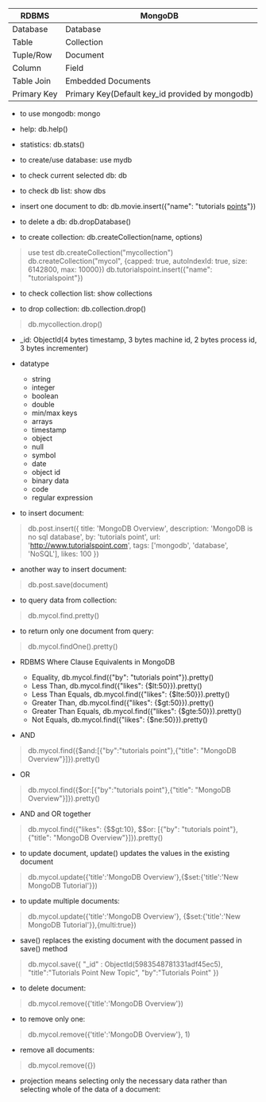 | RDBMS       | MongoDB                                         |
| ---         | ---                                             |
| Database    | Database                                        |
| Table       | Collection                                      |
| Tuple/Row   | Document                                        |
| Column      | Field                                           |
| Table Join  | Embedded Documents                              |
| Primary Key | Primary Key(Default key_id provided by mongodb) |

* to use mongodb: mongo

* help: db.help()

* statistics: db.stats()

* to create/use database: use mydb

* to check current selected db: db

* to check db list: show dbs

* insert one document to db: db.movie.insert({"name": "tutorials [points](poits)"})

* to delete a db: db.dropDatabase()

* to create collection: db.createCollection(name, options)
>use test
>db.createCollection("mycollection")
>db.createCollection("mycol", {capped: true, autoIndexId: true, size: 6142800, max: 10000})
>db.tutorialspoint.insert({"name": "tutorialspoint"})

* to check collection list: show collections
 
* to drop collection: db.collection.drop()
>db.mycollection.drop()

* _id: ObjectId(4 bytes timestamp, 3 bytes machine id, 2 bytes process id, 3 bytes incrementer)

* datatype
    - string
    - integer
    - boolean
    - double
    - min/max keys
    - arrays
    - timestamp
    - object
    - null
    - symbol
    - date
    - object id
    - binary data
    - code
    - regular expression


* to insert document: 
>db.post.insert({
title: 'MongoDB Overview', 
description: 'MongoDB is no sql database',
by: 'tutorials point',
url: 'http://www.tutorialspoint.com',
tags: ['mongodb', 'database', 'NoSQL'],
likes: 100
})


* another way to insert document:
>db.post.save(document)

* to query data from collection:
>db.mycol.find.pretty()

* to return only one document from query:
>db.mycol.findOne().pretty()

* RDBMS Where Clause Equivalents in MongoDB
    - Equality, db.mycol.find({"by": "tutorials point"}).pretty() 
    - Less Than, db.mycol.find({"likes": {$lt:50}}).pretty() 
    - Less Than Equals, db.mycol.find({"likes": {$lte:50}}).pretty() 
    - Greater Than, db.mycol.find({"likes": {$gt:50}}).pretty() 
    - Greater Than Equals, db.mycol.find({"likes": {$gte:50}}).pretty() 
    - Not Equals, db.mycol.find({"likes": {$ne:50}}).pretty()

* AND
>db.mycol.find({$and:[{"by":"tutorials point"},{"title": "MongoDB Overview"}]}).pretty()

* OR
>db.mycol.find({$or:[{"by":"tutorials point"},{"title": "MongoDB Overview"}]}).pretty()

* AND and OR together
>db.mycol.find({"likes": {$$gt:10}, $$or: [{"by": "tutorials point"}, {"title": "MongoDB Overview"}]}).pretty()

* to update document, update() updates the values in the existing document 
>db.mycol.update({'title':'MongoDB Overview'},{$set:{'title':'New MongoDB Tutorial'}})

* to update multiple documents:
>db.mycol.update({'title':'MongoDB Overview'}, {$set:{'title':'New MongoDB Tutorial'}},{multi:true})

* save() replaces the existing document with the document passed in save() method
>db.mycol.save({ "_id" : ObjectId(5983548781331adf45ec5), "title":"Tutorials Point New Topic", "by":"Tutorials Point" })

* to delete document:
>db.mycol.remove({'title':'MongoDB Overview'})

* to remove only one:
>db.mycol.remove({'title':'MongoDB Overview'}, 1)

* remove all documents:
>db.mycol.remove({})

* projection means selecting only the necessary data rather than selecting whole of the data of a document:

